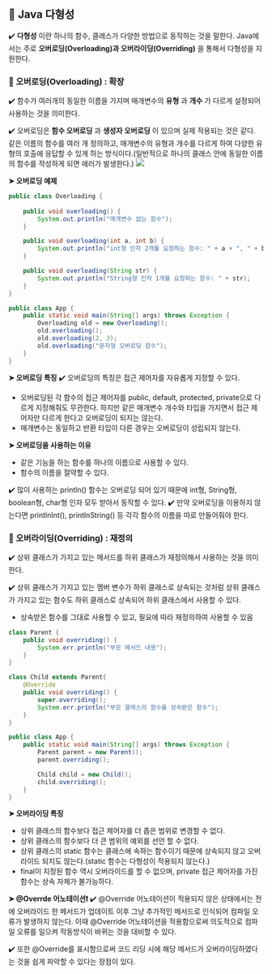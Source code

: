 ## 🍃 Java 다형성
✔️ __다형성__ 이란 하나의 함수, 클래스가 다양한 방법으로 동작하는 것을 말한다. Java에서는 주로 __오버로딩(Overloading)과 오버라이딩(Overriding)__ 을 통해서 다형성을 지원한다.

### 🌱 오버로딩(Overloading) : 확장
✔️ 함수가 여러개의 동일한 이름을 가지며 매개변수의 __유형__ 과 __개수__ 가 다르게 설정되어 사용하는 것을 의미한다.

✔️ 오버로딩은 __함수 오버로딩__ 과 __생성자 오버로딩__ 이 있으며 실제 적용되는 것은 같다. 같은 이름의 함수를 여러 개 정의하고, 매개변수의 유형과 개수를 다르게 하여 다양한 유형의 호출에 응답할 수 있게 하는 방식이다.(일반적으로 하나의 클래스 안에 동일한 이름의 함수를 작성하게 되면 에러가 발생한다.)
![](https://velog.velcdn.com/images/cjyooong/post/28875c72-2ab4-4208-8d72-3b21f80604f6/image.png)

__➤ 오버로딩 예제__
```java
public class Overloading {
    
    public void overloading() {
        System.out.println("매개변수 없는 함수");
    }

    public void overloading(int a, int b) {
        System.out.println("int형 인자 2개를 요청하는 함수: " + a + ", " + b);
    }

    public void overloading(String str) {
        System.out.println("String형 인자 1개를 요청하는 함수: " + str);
    }
}

public class App {
    public static void main(String[] args) throws Exception {
        Overloading old = new Overloading();
        old.overloading();
        old.overloading(2, 3);
        old.overloading("문자형 오버로딩 함수");
    }
}
```

__➤ 오버로딩 특징__
✔️ 오버로딩의 특징은 접근 제어자를 자유롭게 지정할 수 있다. 
- 오버로딩된 각 함수의 접근 제어자를 public, default, protected, private으로 다르게 지정해줘도 무관한다. 하지만 같은 매개변수 개수와 타입을 가지면서 접근 제어자만 다르게 한다고 오버로딩이 되지는 않는다.
- 매개변수는 동일하고 반환 타입이 다른 경우는 오버로딩이 성립되지 않는다.

__➤ 오버로딩을 사용하는 이유__
- 같은 기능을 하는 함수를 하나의 이름으로 사용할 수 있다.
- 함수의 이름을 절약할 수 있다.

✔️ 많이 사용하는 println() 함수는 오버로딩 되어 있기 때문에 int형, String형, boolean형, char형 인자 모두 받아서 동작할 수 있다.
✔️ 만약 오버로딩을 이용하지 않는다면 printlnInt(), printlnString() 등 각각  함수의 이름을 따로 만들어줘야 한다.


### 🌱 오버라이딩(Overriding) : 재정의
✔️ 상위 클래스가 가지고 있는 메서드를 하위 클래스가 재정의해서 사용하는 것을 의미한다.

✔️ 상위 클래스가 가지고 있는 멤버 변수가 하위 클래스로 상속되는 것처럼 상위 클래스가 가지고 있는 함수도 하위 클래스로 상속되어 하위 클래스에서 사용할 수 있다.
- 상속받은 함수를 그대로 사용할 수 있고, 필요에 따라 재정의하여 사용할 수 있음

```java
class Parent {
    public void overriding() {
        System.err.println("부모 메서드 내용");
    }
}

class Child extends Parent{
    @Override
    public void overriding() {
        super.overriding();
        System.err.println("부모 클래스의 함수를 상속받은 함수");
    }
}

public class App {
    public static void main(String[] args) throws Exception {
        Parent parent = new Parent();
        parent.overriding();

        Child child = new Child();
        child.overriding();
    }
}

```

__➤ 오버라이딩 특징__
- 상위 클래스의 함수보다 접근 제어자를 더 좁은 범위로 변경할 수 없다.
- 상위 클래스의 함수보다 더 큰 범위의 예외를 선언 할 수 없다.
- 상위 클래스의 static 함수는 클래스에 속하는 함수이기 때문에 상속되지 않고 오버라이드 되지도 않는다.(static 함수는 다형성이 적용되지 않는다.)
- final이 지정된 함수 역시 오버라이드를 할 수 없으며, private 접근 제어자를 가진 함수는 상속 자체가 불가능하다.

__➤ @Overrde 어노테이션❗️__
✔️ @Override 어노테이션이 적용되지 않은 상태에서는 전에 오버라이드 한 메서드가 업데이트 이후 그냥 추가적인 메서드로 인식되어 컴파일 오류가 발생하지 않는다. 이때 @Override 어노테이션을 적용함으로써 의도적으로 컴파일 오류를 일으켜 작동방식이 바뀌는 것을 대비할 수 있다. 

✔️ 또한 @Override를 표시함으로써 코드 리딩 시에 해당 메서드가 오버라이딩하였다는 것을 쉽게 파악할 수 있다는 장점이 있다.